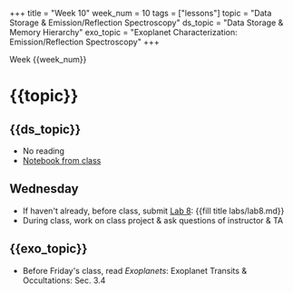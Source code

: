+++
title = "Week 10"
week_num = 10
tags = ["lessons"]
topic = "Data Storage & Emission/Reflection Spectroscopy"
ds_topic = "Data Storage & Memory Hierarchy"
exo_topic =  "Exoplanet Characterization: Emission/Reflection Spectroscopy"
+++

Week {{week_num}}
# {{topic}}

## {{ds_topic}}
- No reading
- [Notebook from class](https://psuastro497.github.io/Fall2022/notebooks/week10day1/)

## Wednesday
- If haven't already, before class, submit [Lab 8](../../labs/lab8/): {{fill title labs/lab8.md}}
- During class, work on class project & ask questions of instructor & TA

## {{exo_topic}}
- Before Friday's class, read *Exoplanets*: Exoplanet Transits & Occultations:   Sec. 3.4
